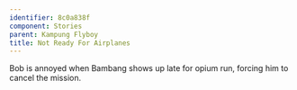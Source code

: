 ```yaml
---
identifier: 8c0a838f
component: Stories
parent: Kampung Flyboy 
title: Not Ready For Airplanes
---
```

Bob is annoyed when Bambang shows up late for opium run, forcing him to
cancel the mission.
